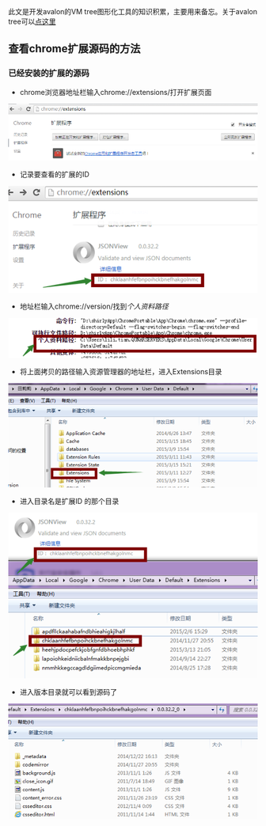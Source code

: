 此文是开发avalon的VM tree图形化工具的知识积累，主要用来备忘。关于avalon tree可以[点这里](https://github.com/shirlyLoveU/actree)

## 查看chrome扩展源码的方法

### 已经安装的扩展的源码
* chrome浏览器地址栏输入chrome://extensions/打开扩展页面 

![chrome扩展页面](./images/extensionPage.png)

* 记录要查看的扩展的ID

![扩展ID](./images/extensionId.png)

* 地址栏输入chrome://version/找到*个人资料路径*

![个人资料路径](./images/extensionPath.png)

* 将上面拷贝的路径输入资源管理器的地址栏，进入Extensions目录

![进入Extensions目录](./images/enterExtensionDir.png)

* 进入目录名是扩展ID 的那个目录

![进入扩展目录](./images/findExtensionIdDir.png)

* 进入版本目录就可以看到源码了

![源码目录](./images/extensionSource.png)
